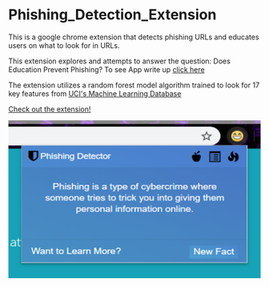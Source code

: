 # Phishing_Detection_Extension

This is a google chrome extension that detects phishing URLs and educates users on what to look for in URLs. 

This extension explores and attempts to answer the question: Does Education Prevent Phishing? To see App write up [click here]()

The extension utilizes a random forest model algorithm trained to look for 17 key features from [UCI's Machine Learning Database](https://archive.ics.uci.edu/ml/datasets/phishing+websites)

[Check out the extension!](http://chrome.google.com/webstore/detail/phishing-detector/pdchodjkilgkcfnpjpfbfaglbpeemjel?utm_source=chrome-ntp-icon)

![Image of Extension](https://github.com/ormond5/Phishing_Detection_Extension/blob/master/Extension/Extension/Pictures/App1.PNG)
